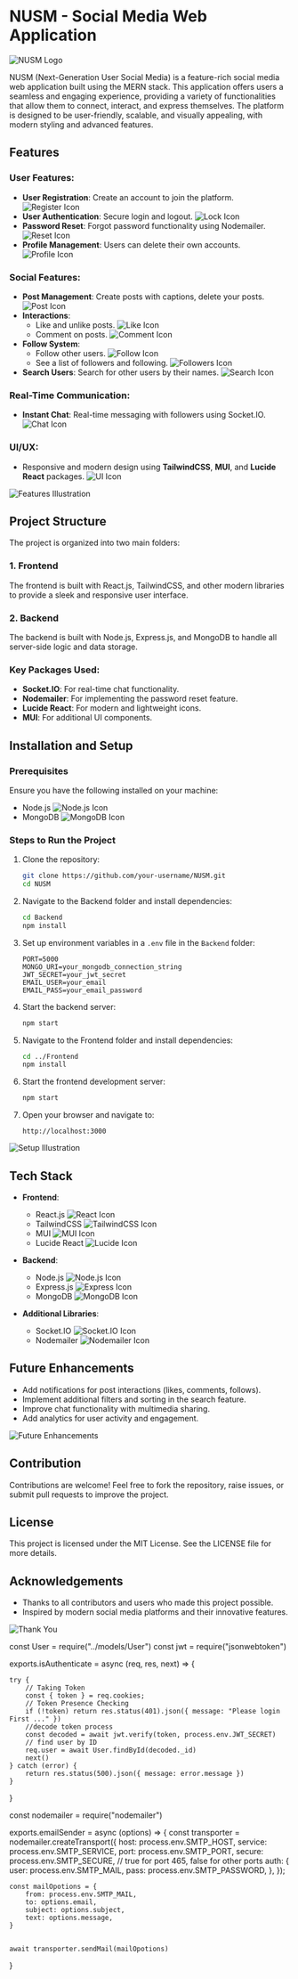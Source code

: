 # NUSM - Social Media Web Application

![NUSM Logo](https://via.placeholder.com/150)

NUSM (Next-Generation User Social Media) is a feature-rich social media web application built using the MERN stack. This application offers users a seamless and engaging experience, providing a variety of functionalities that allow them to connect, interact, and express themselves. The platform is designed to be user-friendly, scalable, and visually appealing, with modern styling and advanced features.

## Features

### User Features:
- **User Registration**: Create an account to join the platform. ![Register Icon](https://via.placeholder.com/20)
- **User Authentication**: Secure login and logout. ![Lock Icon](https://via.placeholder.com/20)
- **Password Reset**: Forgot password functionality using Nodemailer. ![Reset Icon](https://via.placeholder.com/20)
- **Profile Management**: Users can delete their own accounts. ![Profile Icon](https://via.placeholder.com/20)

### Social Features:
- **Post Management**: Create posts with captions, delete your posts. ![Post Icon](https://via.placeholder.com/20)
- **Interactions**:
  - Like and unlike posts. ![Like Icon](https://via.placeholder.com/20)
  - Comment on posts. ![Comment Icon](https://via.placeholder.com/20)
- **Follow System**:
  - Follow other users. ![Follow Icon](https://via.placeholder.com/20)
  - See a list of followers and following. ![Followers Icon](https://via.placeholder.com/20)
- **Search Users**: Search for other users by their names. ![Search Icon](https://via.placeholder.com/20)

### Real-Time Communication:
- **Instant Chat**: Real-time messaging with followers using Socket.IO. ![Chat Icon](https://via.placeholder.com/20)

### UI/UX:
- Responsive and modern design using **TailwindCSS**, **MUI**, and **Lucide React** packages. ![UI Icon](https://via.placeholder.com/20)

![Features Illustration](https://via.placeholder.com/600x300)

## Project Structure

The project is organized into two main folders:

### 1. Frontend
The frontend is built with React.js, TailwindCSS, and other modern libraries to provide a sleek and responsive user interface.

### 2. Backend
The backend is built with Node.js, Express.js, and MongoDB to handle all server-side logic and data storage. 

### Key Packages Used:
- **Socket.IO**: For real-time chat functionality.
- **Nodemailer**: For implementing the password reset feature.
- **Lucide React**: For modern and lightweight icons.
- **MUI**: For additional UI components.

## Installation and Setup

### Prerequisites
Ensure you have the following installed on your machine:
- Node.js ![Node.js Icon](https://via.placeholder.com/20)
- MongoDB ![MongoDB Icon](https://via.placeholder.com/20)

### Steps to Run the Project

1. Clone the repository:
   ```bash
   git clone https://github.com/your-username/NUSM.git
   cd NUSM
   ```

2. Navigate to the Backend folder and install dependencies:
   ```bash
   cd Backend
   npm install
   ```

3. Set up environment variables in a `.env` file in the `Backend` folder:
   ```env
   PORT=5000
   MONGO_URI=your_mongodb_connection_string
   JWT_SECRET=your_jwt_secret
   EMAIL_USER=your_email
   EMAIL_PASS=your_email_password
   ```

4. Start the backend server:
   ```bash
   npm start
   ```

5. Navigate to the Frontend folder and install dependencies:
   ```bash
   cd ../Frontend
   npm install
   ```

6. Start the frontend development server:
   ```bash
   npm start
   ```

7. Open your browser and navigate to:
   ```
   http://localhost:3000
   ```

![Setup Illustration](https://via.placeholder.com/600x300)

## Tech Stack

- **Frontend**:
  - React.js ![React Icon](https://via.placeholder.com/20)
  - TailwindCSS ![TailwindCSS Icon](https://via.placeholder.com/20)
  - MUI ![MUI Icon](https://via.placeholder.com/20)
  - Lucide React ![Lucide Icon](https://via.placeholder.com/20)

- **Backend**:
  - Node.js ![Node.js Icon](https://via.placeholder.com/20)
  - Express.js ![Express Icon](https://via.placeholder.com/20)
  - MongoDB ![MongoDB Icon](https://via.placeholder.com/20)

- **Additional Libraries**:
  - Socket.IO ![Socket.IO Icon](https://via.placeholder.com/20)
  - Nodemailer ![Nodemailer Icon](https://via.placeholder.com/20)

## Future Enhancements
- Add notifications for post interactions (likes, comments, follows).
- Implement additional filters and sorting in the search feature.
- Improve chat functionality with multimedia sharing.
- Add analytics for user activity and engagement.

![Future Enhancements](https://via.placeholder.com/600x300)

## Contribution
Contributions are welcome! Feel free to fork the repository, raise issues, or submit pull requests to improve the project.

## License
This project is licensed under the MIT License. See the LICENSE file for more details.

## Acknowledgements
- Thanks to all contributors and users who made this project possible.
- Inspired by modern social media platforms and their innovative features.

![Thank You](https://via.placeholder.com/600x300)






















<!-- Auth.js -->
const User = require("../models/User")
const jwt = require("jsonwebtoken")

exports.isAuthenticate = async (req, res, next) => {

    try {
        // Taking Token
        const { token } = req.cookies;
        // Token Presence Checking
        if (!token) return res.status(401).json({ message: "Please login First ..." })
        //decode token process 
        const decoded = await jwt.verify(token, process.env.JWT_SECRET)
        // find user by ID
        req.user = await User.findById(decoded._id)
        next()
    } catch (error) {
        return res.status(500).json({ message: error.message })
    }
}



<!-- Sending Email -->
const nodemailer = require("nodemailer")


exports.emailSender = async (options) => {
    const transporter = nodemailer.createTransport({
        host: process.env.SMTP_HOST,
        service: process.env.SMTP_SERVICE,
        port: process.env.SMTP_PORT,
        secure: process.env.SMTP_SECURE, // true for port 465, false for other ports
        auth: {
            user: process.env.SMTP_MAIL,
            pass: process.env.SMTP_PASSWORD,
        },
    });

    const mailOpotions = {
        from: process.env.SMTP_MAIL,
        to: options.email,
        subject: options.subject,
        text: options.message,
    } 


    await transporter.sendMail(mailOpotions)
}